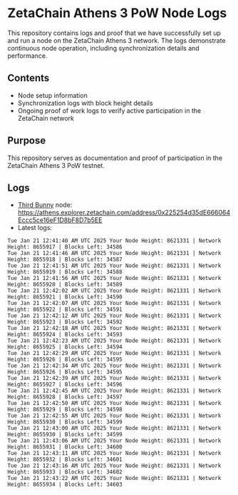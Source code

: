 # ZetaChain Athens 3 PoW Node Logs
This repository contains logs and proof that we have successfully set up and run a node on the ZetaChain Athens 3 network. The logs demonstrate continuous node operation, including synchronization details and performance.

## Contents
- Node setup information
- Synchronization logs with block height details
- Ongoing proof of work logs to verify active participation in the ZetaChain network

## Purpose
This repository serves as documentation and proof of participation in the ZetaChain Athens 3 PoW testnet.

## Logs

- [Third Bunny](https://thirdbunny.xyz/) node: https://athens.explorer.zetachain.com/address/0x225254d35dE666064Eccc5ce16eF1D8bF8D7b5EE
- Latest logs:
```
Tue Jan 21 12:41:40 AM UTC 2025 Your Node Height: 8621331 | Network Height: 8655917 | Blocks Left: 34586
Tue Jan 21 12:41:46 AM UTC 2025 Your Node Height: 8621331 | Network Height: 8655918 | Blocks Left: 34587
Tue Jan 21 12:41:51 AM UTC 2025 Your Node Height: 8621331 | Network Height: 8655919 | Blocks Left: 34588
Tue Jan 21 12:41:56 AM UTC 2025 Your Node Height: 8621331 | Network Height: 8655920 | Blocks Left: 34589
Tue Jan 21 12:42:02 AM UTC 2025 Your Node Height: 8621331 | Network Height: 8655921 | Blocks Left: 34590
Tue Jan 21 12:42:07 AM UTC 2025 Your Node Height: 8621331 | Network Height: 8655922 | Blocks Left: 34591
Tue Jan 21 12:42:12 AM UTC 2025 Your Node Height: 8621331 | Network Height: 8655923 | Blocks Left: 34592
Tue Jan 21 12:42:18 AM UTC 2025 Your Node Height: 8621331 | Network Height: 8655924 | Blocks Left: 34593
Tue Jan 21 12:42:23 AM UTC 2025 Your Node Height: 8621331 | Network Height: 8655925 | Blocks Left: 34594
Tue Jan 21 12:42:29 AM UTC 2025 Your Node Height: 8621331 | Network Height: 8655926 | Blocks Left: 34595
Tue Jan 21 12:42:34 AM UTC 2025 Your Node Height: 8621331 | Network Height: 8655926 | Blocks Left: 34595
Tue Jan 21 12:42:39 AM UTC 2025 Your Node Height: 8621331 | Network Height: 8655927 | Blocks Left: 34596
Tue Jan 21 12:42:45 AM UTC 2025 Your Node Height: 8621331 | Network Height: 8655928 | Blocks Left: 34597
Tue Jan 21 12:42:50 AM UTC 2025 Your Node Height: 8621331 | Network Height: 8655929 | Blocks Left: 34598
Tue Jan 21 12:42:55 AM UTC 2025 Your Node Height: 8621331 | Network Height: 8655930 | Blocks Left: 34599
Tue Jan 21 12:43:00 AM UTC 2025 Your Node Height: 8621331 | Network Height: 8655930 | Blocks Left: 34599
Tue Jan 21 12:43:06 AM UTC 2025 Your Node Height: 8621331 | Network Height: 8655931 | Blocks Left: 34600
Tue Jan 21 12:43:11 AM UTC 2025 Your Node Height: 8621331 | Network Height: 8655932 | Blocks Left: 34601
Tue Jan 21 12:43:16 AM UTC 2025 Your Node Height: 8621331 | Network Height: 8655933 | Blocks Left: 34602
Tue Jan 21 12:43:22 AM UTC 2025 Your Node Height: 8621331 | Network Height: 8655934 | Blocks Left: 34603
```
